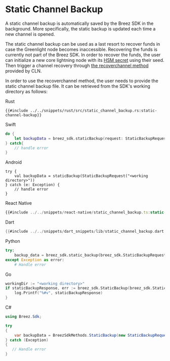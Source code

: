 # Static Channel Backup

A static channel backup is automatically saved by the Breez SDK in the background. More specifically, the static backup is updated
each time a new channel is opened.

The static channel backup can be used as a last resort to recover funds in case the Greenlight node becomes inaccessible. Recovering the funds is currently not part of the Breez SDK. In order to recover the funds, the user can initialize a new core lightning node with its [HSM secret](https://docs.corelightning.org/docs/hsm-secret) using their seed. Then trigger a channel recovery through [the recoverchannel method](https://docs.corelightning.org/reference/lightning-recoverchannel) provided by CLN.

In order to use the recoverchannel method, the user needs to provide the static channel backup file. It can be retrieved from the SDK's working directory as follows:

<custom-tabs category="lang">
<div slot="title">Rust</div>
<section>

```rust,ignore
{{#include ../../snippets/rust/src/static_channel_backup.rs:static-channel-backup}}
```

</section>

<div slot="title">Swift</div>
<section>

```swift
do {
    let backupData = breez_sdk.staticBackup(request: StaticBackupRequest(workingDir: "<working directory>"));
} catch{
    // handle error
}
```

</section>

<div slot="title">Android</div>
<section>

```kotlin,ignore
try {
    val backupData = staticBackup(StaticBackupRequest("<working directory>"))
} catch (e: Exception) {
    // handle error
}
```

</section>

<div slot="title">React Native</div>
<section>

```typescript
{{#include ../../snippets/react-native/static_channel_backup.ts:static-channel-backup}}
```

</section>

<div slot="title">Dart</div>
<section>

```dart
{{#include ../../snippets/dart_snippets/lib/static_channel_backup.dart:static-channel-backup}}
```
</section>

<div slot="title">Python</div>
<section>

```python
try:
    backup_data = breez_sdk.static_backup(breez_sdk.StaticBackupRequest(working_dir="<working directory>"))
except Exception as error:
    # Handle error
```
</section>

<div slot="title">Go</div>
<section>

```go
workingDir := "<working directory>"
if staticBackupResponse, err := breez_sdk.StaticBackup(breez_sdk.StaticBackupRequest{WorkingDir: workingDir}); err == nil {
    log.Printf("%#v", staticBackupResponse)
}
```
</section>

<div slot="title">C#</div>
<section>

```cs
using Breez.Sdk;

try 
{
    var backupData = BreezSdkMethods.StaticBackup(new StaticBackupRequest("<working directory>"));  
} catch (Exception) 
{
   // Handle error
}
```
</section>
</custom-tabs>

